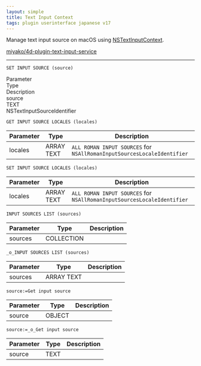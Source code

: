 ```yaml
---
layout: simple
title: Text Input Context 
tags: plugin userinterface japanese v17
---
```


Manage text input source on macOS using [NSTextInputContext](https://developer.apple.com/documentation/appkit/nstextinputcontext?language=objc).

[miyako/4d-plugin-text-input-service](https://github.com/miyako/4d-plugin-text-input-service)

<!--more-->

---

```
SET INPUT SOURCE (source)
```

<div class="grid">
  <div class="syntax-th cell cell--3">Parameter</div>
  <div class="syntax-th cell cell--1">Type</div>
  <div class="syntax-th cell cell--8">Description</div>
  <div class="cell cell--3">source</div>
  <div class="cell cell--1">TEXT</div>
  <div class="cell cell--8">NSTextInputSourceIdentifier</div>  
</div>

```
GET INPUT SOURCE LOCALES (locales)
```

Parameter|Type|Description
------------|------|----
locales|ARRAY TEXT|``ALL ROMAN INPUT SOURCES`` for ``NSAllRomanInputSourcesLocaleIdentifier``

```
SET INPUT SOURCE LOCALES (locales)
```

Parameter|Type|Description
------------|------|----
locales|ARRAY TEXT|``ALL ROMAN INPUT SOURCES`` for ``NSAllRomanInputSourcesLocaleIdentifier``

```
INPUT SOURCES LIST (sources)
```

Parameter|Type|Description
------------|------|----
sources|COLLECTION|

```
_o_INPUT SOURCES LIST (sources)
```

Parameter|Type|Description
------------|------|----
sources|ARRAY TEXT|

```
source:=Get input source
```

Parameter|Type|Description
------------|------|----
source|OBJECT|

```
source:=_o_Get input source
```

Parameter|Type|Description
------------|------|----
source|TEXT|







